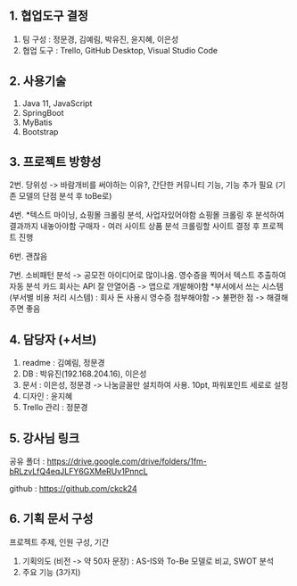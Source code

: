 ## 1. 협업도구 결정
1) 팀 구성 : 정문경, 김예림, 박유진, 윤지혜, 이은성
2) 협업 도구 : Trello, GitHub Desktop, Visual Studio Code
## 2. 사용기술
1) Java 11, JavaScript
2) SpringBoot
3) MyBatis
4) Bootstrap
## 3. 프로젝트 방향성
2번. 당위성 -> 바람개비를 써야하는 이유?, 간단한 커뮤니티 기능, 기능 추가 필요 (기존 모델의 단점 분석 후 toBe로)

4번. *텍스트 마이닝, 쇼핑몰 크롤링 분석, 사업자있어야함
쇼핑몰 크롤링 후 분석하여 결과까지 내놓아야함
구매자 - 여러 사이트 상품 분석
크롤링할 사이트 결정 후 프로젝트 진행

6번. 괜찮음

7번. 소비패턴 분석 -> 공모전 아이디어로 많이나옴.
영수증을 찍어서 텍스트 추출하여 자동 분석
카드 회사는 API 잘 안열어줌 -> 앱으로 개발해야함
*부서에서 쓰는 시스템 (부서별 비용 처리 시스템) : 회사 돈 사용시 영수증 첨부해야함 -> 불편한 점 -> 해결해주면 좋음

## 4. 담당자 (+서브)
1) readme : 김예림, 정문경
2) DB : 박유진(192.168.204.16), 이은성
3) 문서 : 이은성, 정문경 -> 나눔글꼴만 설치하여 사용. 10pt, 파워포인트 세로로 설정
4) 디자인 : 윤지혜
5) Trello 관리 : 정문경
## 5. 강사님 링크
공유 폴더 : https://drive.google.com/drive/folders/1fm-bRLzvLfQ4eqJLFY6GXMeRUv1PnncL

github : https://github.com/ckck24

## 6. 기획 문서 구성
프로젝트 주제, 인원 구성, 기간
1) 기획의도 (비전 -> 약 50자 문장) : AS-IS와 To-Be 모델로 비교, SWOT 분석
2) 주요 기능 (3가지)
